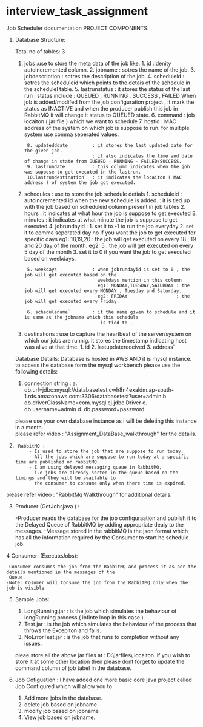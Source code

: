 # interview_task_assignment
Job Scheduler documentation
PROJECT COMPONENTS:

1. Database Structure:

	Total no of tables: 3
	1. jobs          				:use to store the meta data of the job like.
			1. id					:idenity autoincremented column.
			2. jobname				: sotres the name of the job.
			3. jobdescription		: sotres the description of the job.
			4. scheduleid			: sotres the scheduleid which points to the detais of the schedule in the schedulel table.
			5. lastrunstatus		: it stores the status of the last run : status include :
									  QUEUED , RUNNING , SUCCESS , FAILED
									  When job is added/modifed from the job configuration project ,
									  it mark the status as INACTIVE  and when the producer publish this job in RabbitMQ 
									  it will change it status to QUEUED state.
			6. command				: job locaiton ( jar file )  which we want to schedule
			7. hostid				: MAC address of the system on which job is suppose to run.
									  for multiple system use comma seperated values.
										
			8. updatedddate			: it stores the last updated date for the given job.
									: it also indicates the time and date of change in state from QUEUED - RUNNING - FAILED/SUCCESS.
			9. lastrundate			: this column indicates when the job was suppose to get executed in the lastrun.
			10.lastrundestination`	: it indicates the locaiton ( MAC address ) of system the job got executed.
										
										
	
	2. schedules 					: use to store the job schedule detials
			1. scheduleid			: autoincremented id when the new schedule is added.
									: it is tied up with the job based on scheduleid column present in job tables
			2. hours				: it indicates at what hour the job is suppose to get executed
			3. minutes				: it indicates at what minute the job is suppose to get executed
			4. jobrundayid			: 
									 1. set it to -1 to run the job everyday
									 2. set it to comma seperated day no if you want the job to get executed
									    for specific days 
									    eg1: 18,19,20 : the job will get executed on every 18 , 19 and 20 day of the month.
									    eg2: 5        : the job will get executed on every 5 day of the month
									 3. set it to 0 if you want the job to get executed based on weekdays.
									  
			5. weekdays				: when jobrundayid is set to 0 , the job will get executed based on the 
									  weekdays mention in this column
									  eg1: MONDAY,TUESDAY,SATURDAY : the job will get executed every MONDAY , Tuesday and Saturday.
									  eg2: FRIDAY				   : the job will get executed every Friday.
									   
			6. schedulename`		: it the name given to schedule and it is same as the jobname which this schedule
									   is tied to .
	
	
	3. destinations					: use to capture the heartbeat of the server/system on which our jobs are runnig.
									  it stores the timestamp indicating host was alive at that time.
			1. id
			2. lastupdatereceived
			3. address`
	
	Database Details:
	Database is hosted in AWS AND it is mysql instance.
	to access the database form the  mysql workbench please use the following details:
	
	1. connection string : 
		a. db.url=jdbc:mysql://databasetest.cwh8n4exaldm.ap-south-1.rds.amazonaws.com:3306/databasetest?user=admin
		b. db.driverClassName=com.mysql.cj.jdbc.Driver
		c. db.username=admin
		d. db.password=password	
	
	please use your own database instance as i will be deleting this instance in a month.		
please refer video : "Assignment_DataBase_walkthrough" for the details.


2.  	RabbitMQ : 
			- Is used to store the job that are suppose to run today.
			- All the jobs which are suppose to run today at a specific time are published on rabbitMQ.					  
			- I am using delayed messaging queue in RabbitMQ, 
			  i.e jobs are already sorted in the queue based on the timings and they will be available to 
			  the consumer to consume only when there time is expired. 
					  
please refer video : "RabbitMq Walkthrough"	for additional details.
		
		
3.	Producer (GetJobsjava )	:
		
	-Producer reads the database for the job configuraation and publish it to the Delayed Queue of RabbitMQ
	 by adding appropriate dealy to the messages.
	-Message stored in the rabbitMQ is the json format which has all the information required by the Consumer to 
	 start he schedule job.
		
		
4	Consumer: (ExecuteJobs):
		
	-Consumer consumes the job from the RabbitMQ and process it as per the details mentioned in the messages of the 
	 Queue.
	-Note: Cosumer will Consume the job from the RabbitMQ only when the job is visible 



5.	Sample Jobs:
	1.	LongRunning.jar : is the job which simulates the behaviour of longRunning process.( infinte loop in this case )
	2.	Test.jar :  is the job which simulates the behaviour of the process that throws the Excepiton and fails.
	3.	NoErrorTest.jar : is the job that runs to completion without any issues.

	pleae store all the above jar files at : D:\jarfiles\ locaiton.
	if you wish to store it at some other location then please dont forget to update the command column of job tabel in the database.
		
		

6.	Job Cofiguation : 
	I have added one more basic core java project called Job Configured which will allow you to 
	1. Add more jobs in the database.
	2. delete job based on jobname
	3. modify job based on jobname
	4. View job based on jobname.





